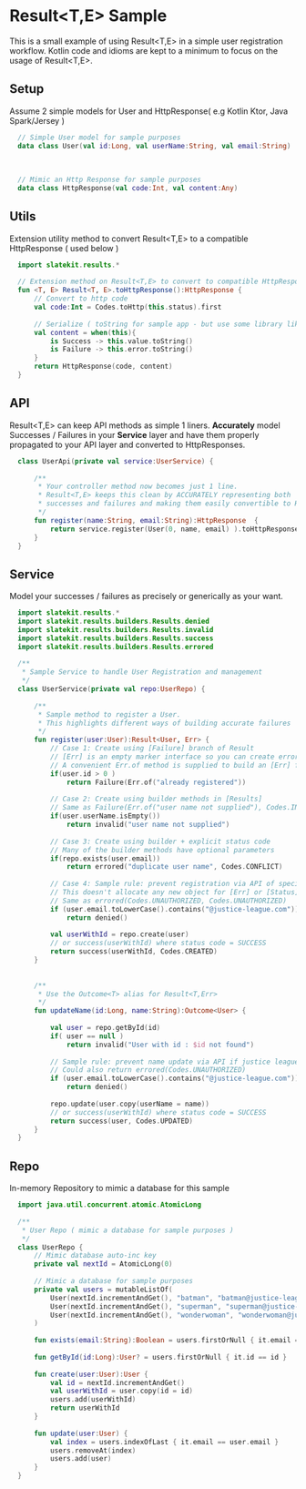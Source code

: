 # Result&lt;T,E> Sample
This is a small example of using Result<T,E> in a simple user registration 
workflow. Kotlin code and idioms are kept 
to a minimum to focus on the usage of Result<T,E>. 


## Setup
Assume 2 simple models for User and HttpResponse( e.g Kotlin Ktor, Java Spark/Jersey )
```kotlin        
  // Simple User model for sample purposes
  data class User(val id:Long, val userName:String, val email:String)
  
  
  
  // Mimic an Http Response for sample purposes
  data class HttpResponse(val code:Int, val content:Any)
```

## Utils
Extension utility method to convert Result<T,E> to a compatible HttpResponse ( used below )
```kotlin        
  import slatekit.results.*
  
  // Extension method on Result<T,E> to convert to compatible HttpResponse
  fun <T, E> Result<T, E>.toHttpResponse():HttpResponse {
      // Convert to http code
      val code:Int = Codes.toHttp(this.status).first
  
      // Serialize ( toString for sample app - but use some library like Jackson )
      val content = when(this){
          is Success -> this.value.toString()
          is Failure -> this.error.toString()
      }
      return HttpResponse(code, content)
  }
```

## API
Result<T,E> can keep API methods as simple 1 liners. 
**Accurately** model Successes / Failures in your **Service** layer and have them properly
propagated to your API layer and converted to HttpResponses.

```kotlin
  class UserApi(private val service:UserService) {
  
      /**
       * Your controller method now becomes just 1 line.
       * Result<T,E> keeps this clean by ACCURATELY representing both
       * successes and failures and making them easily convertible to HTTP
       */
      fun register(name:String, email:String):HttpResponse  {
          return service.register(User(0, name, email) ).toHttpResponse()
      }
  }
```

## Service
Model your successes / failures as precisely or generically as your want.
```kotlin
  import slatekit.results.*
  import slatekit.results.builders.Results.denied
  import slatekit.results.builders.Results.invalid
  import slatekit.results.builders.Results.success
  import slatekit.results.builders.Results.errored
  
  /**
   * Sample Service to handle User Registration and management
   */
  class UserService(private val repo:UserRepo) {
  
      /**
       * Sample method to register a User.
       * This highlights different ways of building accurate failures
       */
      fun register(user:User):Result<User, Err> {
          // Case 1: Create using [Failure] branch of Result
          // [Err] is an empty marker interface so you can create errors of any type.
          // A convenient Err.of method is supplied to build an [Err] from a string.
          if(user.id > 0 )
              return Failure(Err.of("already registered"))
  
          // Case 2: Create using builder methods in [Results]
          // Same as Failure(Err.of("user name not supplied"), Codes.INVALID)
          if(user.userName.isEmpty())
              return invalid("user name not supplied")
  
          // Case 3: Create using builder + explicit status code
          // Many of the builder methods have optional parameters
          if(repo.exists(user.email))
              return errored("duplicate user name", Codes.CONFLICT)
  
          // Case 4: Sample rule: prevent registration via API of special emails.
          // This doesn't allocate any new object for [Err] or [Status]
          // Same as errored(Codes.UNAUTHORIZED, Codes.UNAUTHORIZED)
          if (user.email.toLowerCase().contains("@justice-league.com"))
              return denied()
  
          val userWithId = repo.create(user)
          // or success(userWithId) where status code = SUCCESS
          return success(userWithId, Codes.CREATED)
      }
  
  
      /**
       * Use the Outcome<T> alias for Result<T,Err>
       */
      fun updateName(id:Long, name:String):Outcome<User> {
  
          val user = repo.getById(id)
          if( user == null )
              return invalid("User with id : $id not found")
  
          // Sample rule: prevent name update via API if justice league.
          // Could also return errored(Codes.UNAUTHORIZED)
          if (user.email.toLowerCase().contains("@justice-league.com"))
              return denied()
  
          repo.update(user.copy(userName = name))
          // or success(userWithId) where status code = SUCCESS
          return success(user, Codes.UPDATED)
      }
  }
```

## Repo
In-memory Repository to mimic a database for this sample
```kotlin
  import java.util.concurrent.atomic.AtomicLong
  
  /**
   * User Repo ( mimic a database for sample purposes )
   */
  class UserRepo {
      // Mimic database auto-inc key
      private val nextId = AtomicLong(0)
  
      // Mimic a database for sample purposes
      private val users = mutableListOf(
          User(nextId.incrementAndGet(), "batman", "batman@justice-league.com"),
          User(nextId.incrementAndGet(), "superman", "superman@justice-league.com"),
          User(nextId.incrementAndGet(), "wonderwoman", "wonderwoman@justice-league.com")
      )
  
      fun exists(email:String):Boolean = users.firstOrNull { it.email == email } != null
  
      fun getById(id:Long):User? = users.firstOrNull { it.id == id }
  
      fun create(user:User):User {
          val id = nextId.incrementAndGet()
          val userWithId = user.copy(id = id)
          users.add(userWithId)
          return userWithId
      }
  
      fun update(user:User) {
          val index = users.indexOfLast { it.email == user.email }
          users.removeAt(index)
          users.add(user)
      }
  }
```